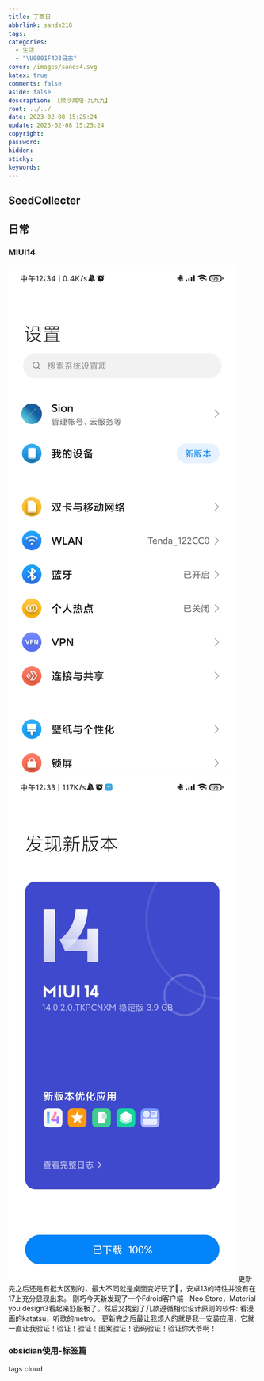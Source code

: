 ```yaml
---
title: 丁酉日
abbrlink: sands218
tags:
categories:
  - 生活
  - "\U0001F4D3日志"
cover: /images/sands4.svg
katex: true
comments: false
aside: false
description: 【聚沙成塔·九九九】
root: ../../
date: 2023-02-08 15:25:24
update: 2023-02-08 15:25:24
copyright:
password:
hidden:
sticky:
keywords:
---
```


## SeedCollecter


## 日常
### MIUI14
![](../../../images/20230102/Screenshot_2023-02-08-12-34-03-108_com.android.settings.jpg)
![](../../../images/20230102/Screenshot_2023-02-08-12-33-58-918_com.android.updater.jpg)
更新完之后还是有挺大区别的，最大不同就是桌面变好玩了🤣，安卓13的特性并没有在17上充分显现出来。
刚巧今天新发现了一个Fdroid客户端--Neo Store，Material you design3看起来舒服极了。然后又找到了几款遵循相似设计原则的软件:
看漫画的katatsu，听歌的metro。
更新完之后最让我烦人的就是我一安装应用，它就一直让我验证！验证！验证！图案验证！密码验证！验证你大爷啊！


### obsidian使用-标签篇
 tags cloud
```tagcloud
```
```linkcloud 
```
```wordcloud 
```
